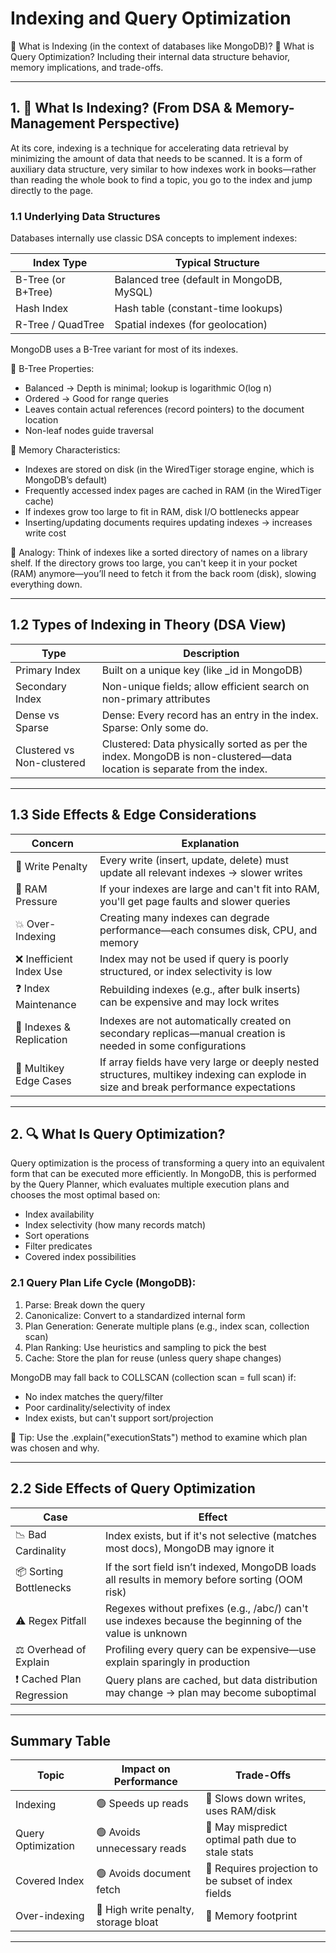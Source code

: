 # Indexing and Query Optimization

🔹 What is Indexing (in the context of databases like MongoDB)?
🔹 What is Query Optimization?
Including their internal data structure behavior, memory implications, and trade-offs.

---

## 1. 🧠 What Is Indexing? (From DSA & Memory-Management Perspective)

At its core, indexing is a technique for accelerating data retrieval by minimizing the amount of data that needs to be scanned. It is a form of auxiliary data structure, very similar to how indexes work in books—rather than reading the whole book to find a topic, you go to the index and jump directly to the page.

### 1.1 Underlying Data Structures

Databases internally use classic DSA concepts to implement indexes:

| Index Type         | Typical Structure                         |
| ------------------ | ----------------------------------------- |
| B-Tree (or B+Tree) | Balanced tree (default in MongoDB, MySQL) |
| Hash Index         | Hash table (constant-time lookups)        |
| R-Tree / QuadTree  | Spatial indexes (for geolocation)         |

MongoDB uses a B-Tree variant for most of its indexes.

🔸 B-Tree Properties:

- Balanced → Depth is minimal; lookup is logarithmic O(log n)
- Ordered → Good for range queries
- Leaves contain actual references (record pointers) to the document location
- Non-leaf nodes guide traversal

🔸 Memory Characteristics:

- Indexes are stored on disk (in the WiredTiger storage engine, which is MongoDB’s default)
- Frequently accessed index pages are cached in RAM (in the WiredTiger cache)
- If indexes grow too large to fit in RAM, disk I/O bottlenecks appear
- Inserting/updating documents requires updating indexes → increases write cost

🧠 Analogy: Think of indexes like a sorted directory of names on a library shelf. If the directory grows too large, you can't keep it in your pocket (RAM) anymore—you’ll need to fetch it from the back room (disk), slowing everything down.

---

## 1.2 Types of Indexing in Theory (DSA View)

| Type                       | Description                                                                                                            |
| -------------------------- | ---------------------------------------------------------------------------------------------------------------------- |
| Primary Index              | Built on a unique key (like \_id in MongoDB)                                                                           |
| Secondary Index            | Non-unique fields; allow efficient search on non-primary attributes                                                    |
| Dense vs Sparse            | Dense: Every record has an entry in the index. Sparse: Only some do.                                                   |
| Clustered vs Non-clustered | Clustered: Data physically sorted as per the index. MongoDB is non-clustered—data location is separate from the index. |

---

## 1.3 Side Effects & Edge Considerations

| Concern                  | Explanation                                                                                                                           |
| ------------------------ | ------------------------------------------------------------------------------------------------------------------------------------- |
| 🔄 Write Penalty         | Every write (insert, update, delete) must update all relevant indexes → slower writes                                                 |
| 🧮 RAM Pressure          | If your indexes are large and can't fit into RAM, you'll get page faults and slower queries                                           |
| 💥 Over-Indexing         | Creating many indexes can degrade performance—each consumes disk, CPU, and memory                                                     |
| ❌ Inefficient Index Use | Index may not be used if query is poorly structured, or index selectivity is low                                                      |
| ❓ Index Maintenance     | Rebuilding indexes (e.g., after bulk inserts) can be expensive and may lock writes                                                    |
| 🔄 Indexes & Replication | Indexes are not automatically created on secondary replicas—manual creation is needed in some configurations                          |
| 🧪 Multikey Edge Cases   | If array fields have very large or deeply nested structures, multikey indexing can explode in size and break performance expectations |

---

## 2. 🔍 What Is Query Optimization?

Query optimization is the process of transforming a query into an equivalent form that can be executed more efficiently. In MongoDB, this is performed by the Query Planner, which evaluates multiple execution plans and chooses the most optimal based on:

- Index availability
- Index selectivity (how many records match)
- Sort operations
- Filter predicates
- Covered index possibilities

### 2.1 Query Plan Life Cycle (MongoDB):

1. Parse: Break down the query
2. Canonicalize: Convert to a standardized internal form
3. Plan Generation: Generate multiple plans (e.g., index scan, collection scan)
4. Plan Ranking: Use heuristics and sampling to pick the best
5. Cache: Store the plan for reuse (unless query shape changes)

MongoDB may fall back to COLLSCAN (collection scan = full scan) if:

- No index matches the query/filter
- Poor cardinality/selectivity of index
- Index exists, but can't support sort/projection

📌 Tip: Use the .explain("executionStats") method to examine which plan was chosen and why.

---

## 2.2 Side Effects of Query Optimization

| Case                      | Effect                                                                                                 |
| ------------------------- | ------------------------------------------------------------------------------------------------------ |
| 📉 Bad Cardinality        | Index exists, but if it's not selective (matches most docs), MongoDB may ignore it                     |
| 📦 Sorting Bottlenecks    | If the sort field isn’t indexed, MongoDB loads all results in memory before sorting (OOM risk)         |
| ⚠️ Regex Pitfall          | Regexes without prefixes (e.g., /abc/) can't use indexes because the beginning of the value is unknown |
| ⚖️ Overhead of Explain    | Profiling every query can be expensive—use explain sparingly in production                             |
| ❗ Cached Plan Regression | Query plans are cached, but data distribution may change → plan may become suboptimal                  |

---

## Summary Table

| Topic              | Impact on Performance                | Trade-Offs                                          |
| ------------------ | ------------------------------------ | --------------------------------------------------- |
| Indexing           | 🟢 Speeds up reads                   | 🔴 Slows down writes, uses RAM/disk                 |
| Query Optimization | 🟢 Avoids unnecessary reads          | 🔴 May mispredict optimal path due to stale stats   |
| Covered Index      | 🟢 Avoids document fetch             | 🔴 Requires projection to be subset of index fields |
| Over-indexing      | 🔴 High write penalty, storage bloat | 🔴 Memory footprint                                 |

---
